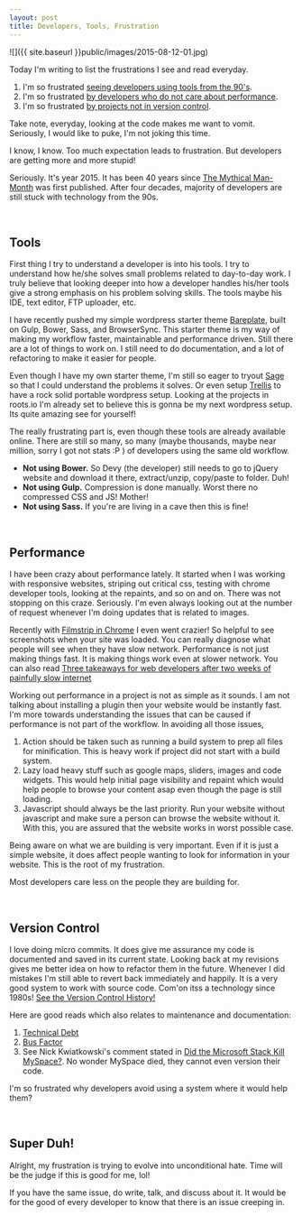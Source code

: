 ```yaml
---
layout: post
title: Developers, Tools, Frustration
---
```


![]({{ site.baseurl }}public/images/2015-08-12-01.jpg)

Today I'm writing to list the frustrations I see and read everyday. 

1. I'm so frustrated [seeing developers using tools from the 90's](#tools).
2. I'm so frustrated [by developers who do not care about performance](#performance).
3. I'm so frustrated [by projects not in version control](#version-control). 

Take note, everyday, looking at the code makes me want to vomit. Seriously, I would like to puke, I'm not joking this time. 

I know, I know. Too much expectation leads to frustration. But developers are getting more and more stupid!

<!--more-->

Seriously. It's year 2015. It has been 40 years since [The Mythical Man-Month](http://www.amazon.com/Mythical-Man-Month-Software-Engineering-Anniversary/dp/0201835959) was first published. After four decades, majority of developers are still stuck with technology from the 90s. 

<br/>

<h2 id="tools">Tools</h2>

First thing I try to understand a developer is into his tools. I try to understand how he/she solves small problems related to day-to-day work. I truly believe that looking deeper into how a developer handles his/her tools give a strong emphasis on his problem solving skills. The tools maybe his IDE, text editor, FTP uploader, etc. 

I have recently pushed my simple wordpress starter theme [Bareplate](https://github.com/monnoval/bareplate), built on Gulp, Bower, Sass, and BrowserSync. This starter theme is my way of making my workflow faster, maintainable and performance driven. Still there are a lot of things to work on. I still need to do documentation, and a lot of refactoring to make it easier for people. 

Even though I have my own starter theme, I'm still so eager to tryout [Sage](https://roots.io/sage/) so that I could understand the problems it solves. Or even setup [Trellis](https://roots.io/trellis/) to have a rock solid portable wordpress setup. Looking at the projects in roots.io I'm already set to believe this is gonna be my next wordpress setup. Its quite amazing see for yourself!

The really frustrating part is, even though these tools are already available online. There are still so many, so many (maybe thousands, maybe near million, sorry I got not stats :P ) of developers using the same old workflow. 

- __Not using Bower.__ So Devy (the developer) still needs to go to jQuery website and download it there, extract/unzip, copy/paste to folder. Duh!
- __Not using Gulp.__ Compression is done manually. Worst there no compressed CSS and JS! Mother!
- __Not using Sass.__ If you're are living in a cave then this is fine!


<br/>

<h2 id="performance">Performance</h2>

I have been crazy about performance lately. It started when I was working with responsive websites, striping out critical css, testing with chrome developer tools, looking at the repaints, and so on and on. There was not stopping on this craze. Seriously. I'm even always looking out at the number of request whenever I'm doing updates that is related to images. 

Recently with [Filmstrip in Chrome](https://www.youtube.com/watch?v=tCfF6HI0JKs) I even went crazier! So helpful to see screenshots when your site was loaded. You can really diagnose what people will see when they have slow network. Performance is not just making things fast. It is making things work even at slower network. You can also read [Three takeaways for web developers after two weeks of painfully slow internet](https://medium.com/@zengabor/three-takeaways-for-web-developers-after-two-weeks-of-painfully-slow-internet-9e7f6d47726e)

Working out performance in a project is not as simple as it sounds. I am not talking about installing a plugin then your website would be instantly fast. I'm more towards understanding the issues that can be caused if performance is not part of the workflow. In avoiding all those issues, 

1. Action should be taken such as running a build system to prep all files for minification. This is heavy work if project did not start with a build system. 
2. Lazy load heavy stuff such as google maps, sliders, images and code widgets. This would help initial page visibility and repaint which would help people to browse your content asap even though the page is still loading. 
3. Javascript should always be the last priority. Run your website without javascript and make sure a person can browse the website without it. With this, you are assured that the website works in worst possible case. 


Being aware on what we are building is very important. Even if it is just a simple website, it does affect people wanting to look for information in your website. This is the root of my frustration. 

Most developers care less on the people they are building for. 

<br/>

<h2 id="version-control">Version Control</h2>

I love doing micro commits. It does give me assurance my code is documented and saved in its current state. Looking back at my revisions gives me better idea on how to refactor them in the future. Whenever I did mistakes I'm still able to revert back immediately and happily. It is a very good system to work with source code. Com'on itss a technology since 1980s! [See the Version Control History!](https://www.plasticscm.com/version-control-history.html)

Here are good reads which also relates to maintenance and documentation:

1. [Technical Debt](https://en.wikipedia.org/wiki/Technical_debt)
2. [Bus Factor](https://en.wikipedia.org/wiki/Bus_factor)
3. See Nick Kwiatkowski's comment stated in [Did the Microsoft Stack Kill MySpace?](http://highscalability.com/blog/2011/3/25/did-the-microsoft-stack-kill-myspace.html). No wonder MySpace died, they cannot even version their code.

I'm so frustrated why developers avoid using a system where it would help them?

<br/>

## Super Duh!

Alright, my frustration is trying to evolve into unconditional hate. Time will be the judge if this is good for me, lol! 

If you have the same issue, do write, talk, and discuss about it. It would be for the good of every developer to know that there is an issue creeping in. 


